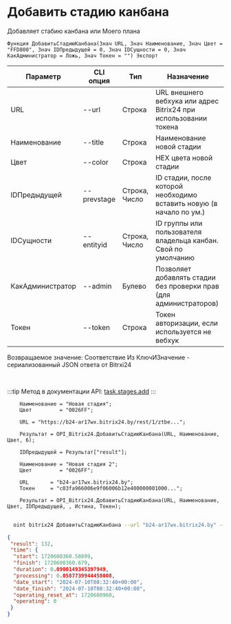 ﻿---
sidebar_position: 1
---

# Добавить стадию канбана
 Добавляет стабию канбана или Моего плана



`Функция ДобавитьСтадиюКанбана(Знач URL, Знач Наименование, Знач Цвет = "FFD800", Знач IDПредыдущей = 0, Знач IDСущности = 0, Знач КакАдминистратор = Ложь, Знач Токен = "") Экспорт`

  | Параметр | CLI опция | Тип | Назначение |
  |-|-|-|-|
  | URL | --url | Строка | URL внешнего вебхука или адрес Bitrix24 при использовании токена |
  | Наименование | --title | Строка | Наименование новой стадии |
  | Цвет | --color | Строка | HEX цвета новой стадии |
  | IDПредыдущей | --prevstage | Строка, Число | ID стадии, после которой необходимо вставить новую (в начало по ум.) |
  | IDСущности | --entityid | Строка, Число | ID группы или пользователя владельца канбан. Свой по умолчанию |
  | КакАдминистратор | --admin | Булево | Позволяет добавлять стадии без проверки прав (для администраторов) |
  | Токен | --token | Строка | Токен авторизации, если используется не вебхук |

  
  Возвращаемое значение:   Соответствие Из КлючИЗначение - сериализованный JSON ответа от Bitrxi24

<br/>

:::tip
Метод в документации API: [task.stages.add](https://dev.1c-bitrix.ru/rest_help/tasks/task/kanban/task_stages_add.php)
:::
<br/>


```bsl title="Пример кода"
    Наименование = "Новая стадия";
    Цвет         = "0026FF";

    URL = "https://b24-ar17wx.bitrix24.by/rest/1/ztbe...";

    Результат = OPI_Bitrix24.ДобавитьСтадиюКанбана(URL, Наименование, Цвет, 6);

    IDПредыдущей = Результат["result"];

    Наименование = "Новая стадия 2";
    Цвет         = "0026FF";

    URL       = "b24-ar17wx.bitrix24.by";
    Токен     = "c03fa966006e9f06006b12e400000001000...";

    Результат = OPI_Bitrix24.ДобавитьСтадиюКанбана(URL, Наименование, Цвет, IDПредыдущей, , Истина, Токен);
```



```sh title="Пример команды CLI"
    
  oint bitrix24 ДобавитьСтадиюКанбана --url "b24-ar17wx.bitrix24.by" --title %title% --color %color% --prevstage %prevstage% --entityid %entityid% --admin %admin% --token "56898d66006e9f06006b12e400000001000..."

```

```json title="Результат"
{
 "result": 132,
 "time": {
  "start": 1720600360.58899,
  "finish": 1720600360.679,
  "duration": 0.0900149345397949,
  "processing": 0.0587739944458008,
  "date_start": "2024-07-10T08:32:40+00:00",
  "date_finish": "2024-07-10T08:32:40+00:00",
  "operating_reset_at": 1720600960,
  "operating": 0
 }
}
```
